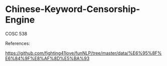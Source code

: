 # Chinese-Keyword-Censorship-Engine
COSC 538

References:

https://github.com/fighting41love/funNLP/tree/master/data/%E6%95%8F%E6%84%9F%E8%AF%8D%E5%BA%93
